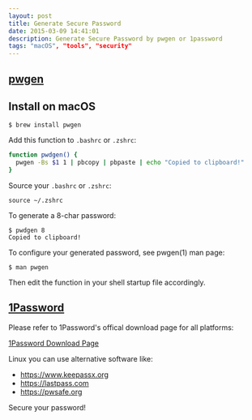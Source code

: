 ```yaml
---
layout: post
title: Generate Secure Password
date: 2015-03-09 14:41:01
description: Generate Secure Password by pwgen or 1password
tags: "macOS", "tools", "security"
---
```


## [pwgen](https://github.com/jbernard/pwgen)

## Install on macOS

```
$ brew install pwgen
```

Add this function to `.bashrc` or `.zshrc`:

```bash
function pwdgen() {
  pwgen -Bs $1 1 | pbcopy | pbpaste | echo "Copied to clipboard!"
}
```

Source your `.bashrc` or `.zshrc`:

```
source ~/.zshrc
```

To generate a 8-char password:

```
$ pwdgen 8
Copied to clipboard!
```

To configure your generated password, see pwgen(1) man page:

```
$ man pwgen
```

Then edit the function in your shell startup file accordingly.

## [1Password](https://1password.com/)

Please refer to 1Password's offical download page for all platforms:

[1Password Download Page](https://1password.com/downloads/)

Linux you can use alternative software like:

- https://www.keepassx.org
- https://lastpass.com
- https://pwsafe.org

Secure your password!
